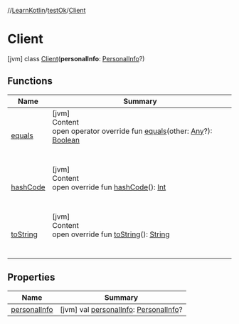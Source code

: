 //[LearnKotlin](../../index.md)/[testOk](../index.md)/[Client](index.md)



# Client  
 [jvm] class [Client](index.md)(**personalInfo**: [PersonalInfo](../-personal-info/index.md)?)   


## Functions  
  
|  Name|  Summary| 
|---|---|
| [equals](../-rectangle/index.md#kotlin/Any/equals/#kotlin.Any?/PointingToDeclaration/)| [jvm]  <br>Content  <br>open operator override fun [equals](../-rectangle/index.md#kotlin/Any/equals/#kotlin.Any?/PointingToDeclaration/)(other: [Any](https://kotlinlang.org/api/latest/jvm/stdlib/kotlin/-any/index.html)?): [Boolean](https://kotlinlang.org/api/latest/jvm/stdlib/kotlin/-boolean/index.html)  <br><br><br>
| [hashCode](../-rectangle/index.md#kotlin/Any/hashCode/#/PointingToDeclaration/)| [jvm]  <br>Content  <br>open override fun [hashCode](../-rectangle/index.md#kotlin/Any/hashCode/#/PointingToDeclaration/)(): [Int](https://kotlinlang.org/api/latest/jvm/stdlib/kotlin/-int/index.html)  <br><br><br>
| [toString](../-rectangle/index.md#kotlin/Any/toString/#/PointingToDeclaration/)| [jvm]  <br>Content  <br>open override fun [toString](../-rectangle/index.md#kotlin/Any/toString/#/PointingToDeclaration/)(): [String](https://kotlinlang.org/api/latest/jvm/stdlib/kotlin/-string/index.html)  <br><br><br>


## Properties  
  
|  Name|  Summary| 
|---|---|
| [personalInfo](index.md#testOk/Client/personalInfo/#/PointingToDeclaration/)|  [jvm] val [personalInfo](index.md#testOk/Client/personalInfo/#/PointingToDeclaration/): [PersonalInfo](../-personal-info/index.md)?   <br>

